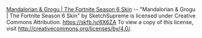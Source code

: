 [Mandalorian & Grogu | The Fortnite Season 6 Skin](https://sketchfab.com/3d-models/mandalorian-grogu-the-fortnite-season-6-skin-25ee6c50c91443a4beb6e12fb7cea666) -- "Mandalorian & Grogu | The Fortnite Season 6 Skin" by SketchSupreme is licensed under Creative Commons Attribution. https://skfb.ly/6X6ZA To view a copy of this license, visit http://creativecommons.org/licenses/by/4.0/.